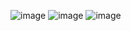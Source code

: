 ![image](https://github.com/JaimeVillalbaO/TypingSpeed-GUI-Advanced-Day-86/assets/152451848/40ebe8a3-d92a-48d0-b766-6879ca2bf549)
![image](https://github.com/JaimeVillalbaO/TypingSpeed-GUI-Advanced-Day-86/assets/152451848/338f82fd-3959-4c0b-8a88-9d7cd7cc4453)
![image](https://github.com/JaimeVillalbaO/TypingSpeed-GUI-Advanced-Day-86/assets/152451848/8c9f840f-889f-4c6a-9b0f-9af25be0e7e9)
